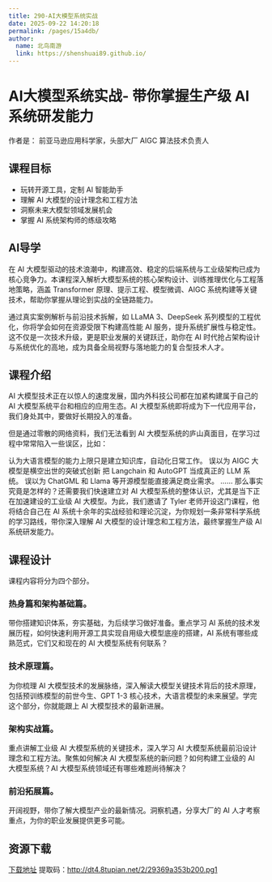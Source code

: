```yaml
---
title: 290-AI大模型系统实战
date: 2025-09-22 14:20:18
permalink: /pages/15a4db/
author: 
  name: 北鸟南游
  link: https://shenshuai89.github.io/
---
```

# AI大模型系统实战- 带你掌握生产级 AI 系统研发能力
作者是： 前亚马逊应用科学家，头部大厂 AIGC 算法技术负责人

## 课程目标
- 玩转开源工具，定制 AI 智能助手
- 理解 AI 大模型的设计理念和工程方法
- 洞察未来大模型领域发展机会
- 掌握 AI 系统架构师的练级攻略

## AI导学
在 AI 大模型驱动的技术浪潮中，构建高效、稳定的后端系统与工业级架构已成为核心竞争力。本课程深入解析大模型系统的核心架构设计、训练推理优化与工程落地策略，涵盖 Transformer 原理、提示工程、模型微调、AIGC 系统构建等关键技术，帮助你掌握从理论到实战的全链路能力。

通过真实案例解析与前沿技术拆解，如 LLaMA 3、DeepSeek 系列模型的工程优化，你将学会如何在资源受限下构建高性能 AI 服务，提升系统扩展性与稳定性。这不仅是一次技术升级，更是职业发展的关键跃迁，助你在 AI 时代抢占架构设计与系统优化的高地，成为具备全局视野与落地能力的复合型技术人才。

## 课程介绍

AI 大模型技术正在以惊人的速度发展，国内外科技公司都在加紧构建属于自己的 AI 大模型系统平台和相应的应用生态。AI 大模型系统即将成为下一代应用平台，我们身处其中，要做好长期投入的准备。

但是通过零散的网络资料，我们无法看到 AI 大模型系统的庐山真面目，在学习过程中常常陷入一些误区，比如：

认为大语言模型的能力上限只是建立知识库，自动化日常工作。
误以为 AIGC 大模型是横空出世的突破式创新
把 Langchain 和 AutoGPT 当成真正的 LLM 系统。
误以为 ChatGML 和 Llama 等开源模型能直接满足商业需求。
……
那么事实究竟是怎样的？还需要我们快速建立对 AI 大模型系统的整体认识，尤其是当下正在加速建设的工业级 AI 大模型。为此，我们邀请了 Tyler 老师开设这门课程，他将结合自己在 AI 系统十余年的实战经验和理论沉淀，为你规划一条非常科学系统的学习路线，带你深入理解 AI 大模型的设计理念和工程方法，最终掌握生产级 AI 系统研发能力。

## 课程设计
课程内容将分为四个部分。

### 热身篇和架构基础篇。
带你搭建知识体系，夯实基础，为后续学习做好准备。重点学习 AI 系统的技术发展历程，如何快速利用开源工具实现自用级大模型底座的搭建，AI 系统有哪些成熟范式，它们又和现在的 AI 大模型系统有何联系？

### 技术原理篇。
为你梳理 AI 大模型技术的发展脉络，深入解读大模型关键技术背后的技术原理，包括预训练模型的前世今生、GPT 1-3 核心技术，大语言模型的未来展望。学完这个部分，你就能跟上 AI 大模型技术的最新进展。

### 架构实战篇。
重点讲解工业级 AI 大模型系统的关键技术，深入学习 AI 大模型系统最前沿设计理念和工程方法。聚焦如何解决 AI 大模型系统的新问题？如何构建工业级的 AI 大模型系统？AI 大模型系统领域还有哪些难题尚待解决？

### 前沿拓展篇。
开阔视野，带你了解大模型产业的最新情况。洞察机遇，分享大厂的 AI 人才考察重点，为你的职业发展提供更多可能。

## 资源下载
[下载地址](https://pan.baidu.com/s/1UN4T8Mrru1XhPM1n5XH1LQ) 提取码：http://dt4.8tupian.net/2/29369a353b200.pg1